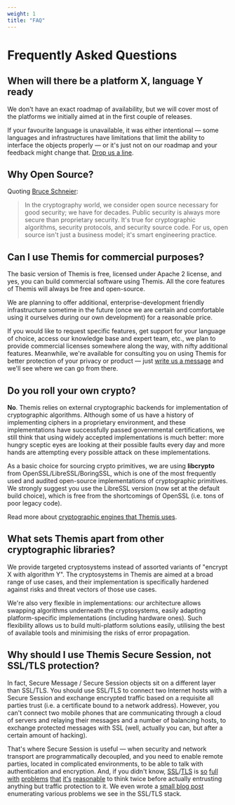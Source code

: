 ```yaml
---
weight: 1
title: "FAQ"
---
```


# Frequently Asked Questions

## When will there be a platform X, language Y ready

We don't have an exact roadmap of availability, but we will cover most of the platforms we initially aimed at in the first couple of releases.

If your favourite language is unavailable, it was either intentional —
some languages and infrastructures have limitations that limit the ability to interface the objects properly —
or it's just not on our roadmap and your feedback might change that.
[Drop us a line](mailto:dev@cossacklabs.com).

## Why Open Source?

Quoting [Bruce Schneier](https://www.schneier.com/crypto-gram/archives/1999/0915.html#OpenSourceandSecurity):

> In the cryptography world, we consider open source necessary for good security; we have for decades. Public security is always more secure than proprietary security. It's true for cryptographic algorithms, security protocols, and security source code. For us, open source isn't just a business model; it's smart engineering practice.

## Can I use Themis for commercial purposes?

The basic version of Themis is free, licensed under Apache 2 license, and yes, you can build commercial software using Themis. All the core features of Themis will always be free and open-source.

We are planning to offer additional, enterprise-development friendly infrastructure sometime in the future (once we are certain and comfortable using it ourselves during our own development) for a reasonable price.

If you would like to request specific features, get support for your language of choice, access our knowledge base and expert team, etc., we plan to provide commercial licenses somewhere along the way, with nifty additional features. Meanwhile, we're available for consulting you on using Themis for better protection of your privacy or product — just [write us a message](mailto:dev@cossacklabs.com) and we'll see where we can go from there.

## Do you roll your own crypto?

**No**. Themis relies on external cryptographic backends for implementation of cryptographic algorithms. Although some of us have a history of implementing ciphers in a proprietary environment, and these implementations have successfully passed governmental certifications, we still think that using widely accepted implementations is much better: more hungry sceptic eyes are looking at their possible faults every day and more hands are attempting every possible attack on these implementations.

As a basic choice for sourcing crypto primitives, we are using **libcrypto** from OpenSSL/LibreSSL/BoringSSL, which is one of the most frequently used and audited open-source implementations of cryptographic primitives. We strongly suggest you use the LibreSSL version (now set at the default build choice), which is free from the shortcomings of OpenSSL (i.e. tons of poor legacy code).

Read more about [cryptographic engines that Themis uses](/themis/crypto-theory/cryptography-donors/).

## What sets Themis apart from other cryptographic libraries?

We provide targeted cryptosystems instead of assorted variants of "encrypt X with algorithm Y". The cryptosystems in Themis are aimed at a broad range of use cases, and their implementation is specifically hardened against risks and threat vectors of those use cases.

We're also very flexible in implementations: our architecture allows swapping algorithms underneath the cryptosystems, easily adapting platform-specific implementations (including hardware ones). Such flexibility allows us to build multi-platform solutions easily, utilising the best of available tools and minimising the risks of error propagation.

## Why should I use Themis Secure Session, not SSL/TLS protection?

In fact, Secure Message / Secure Session objects sit on a different layer than SSL/TLS. You should use SSL/TLS to connect two Internet hosts with a Secure Session and exchange encrypted traffic based on a requisite all parties trust (i.e. a certificate bound to a network address). However, you can't connect two mobile phones that are communicating through a cloud of servers and relaying their messages and a number of balancing hosts, to exchange protected messages with SSL (well, actually you can, but after a certain amount of hacking).

That's where Secure Session is useful — when security and network transport are programmatically decoupled, and you need to enable remote parties, located in complicated environments, to be able to talk with authentication and encryption. And, if you didn't know, [SSL](http://www.darkreading.com/attacks-breaches/freak-out-yet-another-new-ssl-tls-bug-found/d/d-id/1319320)/[TLS](http://arstechnica.com/security/2015/05/https-crippling-attack-threatens-tens-of-thousands-of-web-and-mail-servers/) is [so](http://investors.imperva.com/phoenix.zhtml?c=247116&p=irol-newsArticle&ID=2028880) [full](https://www.us-cert.gov/ncas/alerts/TA14-290A) [with](https://www.us-cert.gov/ncas/current-activity/2015/01/08/OpenSSL-Patches-Eight-Vulnerabilities) [problems](http://arstechnica.com/security/2013/03/new-attacks-on-ssl-decrypt-authentication-cookies/) [that](http://heartbleed.com) [it's](https://www.us-cert.gov/ncas/current-activity/2014/10/17/OpenSSL-30-Protocol-Vulnerability) [reasonable](https://www.us-cert.gov/ncas/current-activity/2014/08/07/Open-SSL-Patches-Nine-Vulnerabilities) to think twice before actually entrusting anything but traffic protection to it. We even wrote a [small blog post](https://www.cossacklabs.com/avoid-ssl-for-your-next-app.html) enumerating various problems we see in the SSL/TLS stack.

